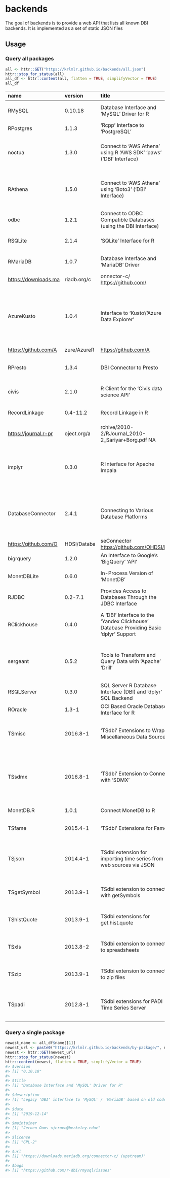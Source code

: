
<!-- README.md is generated from README.Rmd. Please edit that file -->

# backends

<!-- badges: start -->

<!-- badges: end -->

The goal of backends is to provide a web API that lists all known DBI
backends. It is implemented as a set of static JSON files

## Usage

### Query all packages

``` r
all <- httr::GET("https://krlmlr.github.io/backends/all.json")
httr::stop_for_status(all)
all_df <- httr::content(all, flatten = TRUE, simplifyVector = TRUE)
all_df
```

<div class="kable-table">

| name                   | version     | title                                                                                 | description                                                                                                                                                                                                                                                                                                                                                                                                                                                                                                                                                                                               | date       | maintainer                                                   | license                           | url                                                      | bugs                                                       |
| :--------------------- | :---------- | :------------------------------------------------------------------------------------ | :-------------------------------------------------------------------------------------------------------------------------------------------------------------------------------------------------------------------------------------------------------------------------------------------------------------------------------------------------------------------------------------------------------------------------------------------------------------------------------------------------------------------------------------------------------------------------------------------------------- | :--------- | :----------------------------------------------------------- | :-------------------------------- | :------------------------------------------------------- | :--------------------------------------------------------- |
| RMySQL                 | 0.10.18     | Database Interface and ‘MySQL’ Driver for R                                           | Legacy ‘DBI’ interface to ‘MySQL’ / ‘MariaDB’ based on old code ported from S-PLUS. A modern ‘MySQL’ client based on ‘Rcpp’ is available from the ‘RMariaDB’ package.                                                                                                                                                                                                                                                                                                                                                                                                                                     | 2019-12-14 | Jeroen Ooms <jeroen@berkeley.edu>                            | GPL-2                             | <https://downloads.mariadb.org/connector-c/> (upstream)  | <https://github.com/r-dbi/rmysql/issues>                   |
| RPostgres              | 1.1.3       | ‘Rcpp’ Interface to ‘PostgreSQL’                                                      | Fully ‘DBI’-compliant ‘Rcpp’-backed interface to ‘PostgreSQL’ <https://www.postgresql.org/>, an open-source relational database.                                                                                                                                                                                                                                                                                                                                                                                                                                                                          | 2019-12-07 | Kirill Müller <krlmlr+r@mailbox.org>                         | GPL-2                             | <https://github.com/r-dbi/RPostgres>                     | <https://github.com/r-dbi/RPostgres/issues>                |
| noctua                 | 1.3.0       | Connect to ‘AWS Athena’ using R ‘AWS SDK’ ‘paws’ (‘DBI’ Interface)                    | Designed to be compatible with the ‘R’ package ‘DBI’ (Database Interface) when connecting to Amazon Web Service (‘AWS’) Athena <https://aws.amazon.com/athena/>. To do this the ‘R’ ‘AWS’ Software Development Kit (‘SDK’) ‘paws’ <https://github.com/paws-r/paws> is used as a driver.                                                                                                                                                                                                                                                                                                                   | 2019-12-06 | Dyfan Jones <dyfan.r.jones@gmail.com>                        | MIT + file LICENSE                | <https://github.com/DyfanJones/noctua>                   | <https://github.com/DyfanJones/noctua/issues>              |
| RAthena                | 1.5.0       | Connect to ‘AWS Athena’ using ‘Boto3’ (‘DBI’ Interface)                               | Designed to be compatible with the R package ‘DBI’ (Database Interface) when connecting to Amazon Web Service (‘AWS’) Athena <https://aws.amazon.com/athena/>. To do this ‘Python’ ‘Boto3’ Software Development Kit (‘SDK’) <https://boto3.amazonaws.com/v1/documentation/api/latest/index.html> is used as a driver.                                                                                                                                                                                                                                                                                     | 2019-12-06 | Dyfan Jones <dyfan.r.jones@gmail.com>                        | MIT + file LICENSE                | <https://github.com/DyfanJones/RAthena>                  | <https://github.com/DyfanJones/RAthena/issues>             |
| odbc                   | 1.2.1       | Connect to ODBC Compatible Databases (using the DBI Interface)                        | A DBI-compatible interface to ODBC databases.                                                                                                                                                                                                                                                                                                                                                                                                                                                                                                                                                             | 2019-12-05 | Jim Hester <jim.hester@rstudio.com>                          | MIT + file LICENSE                | <https://github.com/r-dbi/odbc>                          | <https://github.com/r-dbi/odbc/issues>                     |
| RSQLite                | 2.1.4       | ‘SQLite’ Interface for R                                                              | Embeds the ‘SQLite’ database engine in R and provides an interface compliant with the ‘DBI’ package. The source for the ‘SQLite’ engine is included.                                                                                                                                                                                                                                                                                                                                                                                                                                                      | 2019-12-04 | Kirill Müller <krlmlr+r@mailbox.org>                         | LGPL (\>= 2)                      | <https://github.com/r-dbi/RSQLite>                       | <https://github.com/r-dbi/RSQLite/issues>                  |
| RMariaDB               | 1.0.7       | Database Interface and ‘MariaDB’ Driver                                               | Implements a ‘DBI’-compliant interface to ‘MariaDB’ (<https://mariadb.org/>) and ‘MySQL’ (<https://www.mysql.com/>) databases.                                                                                                                                                                                                                                                                                                                                                                                                                                                                            | 2019-12-02 | Kirill Müller <krlmlr+r@mailbox.org>                         | GPL-2                             | <https://github.com/r-dbi/RMariaDB>,                     |                                                            |
| <https://downloads.ma> | riadb.org/c | onnector-c/ <https://github.com/>                                                     | r-dbi/RMariaDB/issues                                                                                                                                                                                                                                                                                                                                                                                                                                                                                                                                                                                     |            |                                                              |                                   |                                                          |                                                            |
| AzureKusto             | 1.0.4       | Interface to ‘Kusto’/‘Azure Data Explorer’                                            | An interface to ‘Azure Data Explorer’, also known as ‘Kusto’, a fast, highly scalable data exploration service from Microsoft: <https://azure.microsoft.com/en-us/services/data-explorer/>. Includes ‘DBI’ and ‘dplyr’ interfaces, with the latter modelled after the ‘dbplyr’ package, whereby queries are translated from R into the native ‘KQL’ query language and executed lazily. On the admin side, the package extends the object framework provided by ‘AzureRMR’ to support creation and deletion of databases, and management of database principals. Part of the ‘AzureR’ family of packages. | 2019-10-26 | Alex Kyllo <jekyllo@microsoft.com>                           | MIT + file LICENSE                | <https://github.com/Azure/AzureKusto>                    |                                                            |
| <https://github.com/A> | zure/AzureR | <https://github.com/A>                                                                | zure/AzureKusto/issues                                                                                                                                                                                                                                                                                                                                                                                                                                                                                                                                                                                    |            |                                                              |                                   |                                                          |                                                            |
| RPresto                | 1.3.4       | DBI Connector to Presto                                                               | Implements a ‘DBI’ compliant interface to Presto. Presto is an open source distributed SQL query engine for running interactive analytic queries against data sources of all sizes ranging from gigabytes to petabytes: <https://prestodb.io/>.                                                                                                                                                                                                                                                                                                                                                           | 2019-10-18 | Onur Ismail Filiz <onur@fb.com>                              | BSD\_3\_clause + file LICENSE     | <https://github.com/prestodb/RPresto>                    | <https://github.com/prestodb/RPresto/issues>               |
| civis                  | 2.1.0       | R Client for the ‘Civis data science API’                                             | A convenient interface for making requests directly to the ‘Civis data science API’ <https://www.civisanalytics.com/platform/>.                                                                                                                                                                                                                                                                                                                                                                                                                                                                           | 2019-09-07 | Patrick Miller <pmiller@civisanalytics.com>                  | BSD\_3\_clause + file LICENSE     | <https://github.com/civisanalytics/civis-r>              | <https://github.com/civisanalytics/civis-r/issues>         |
| RecordLinkage          | 0.4-11.2    | Record Linkage in R                                                                   | Provides functions for linking and de-duplicating data sets. Methods based on a stochastic approach are implemented as well as classification algorithms from the machine learning domain.                                                                                                                                                                                                                                                                                                                                                                                                                | 2019-08-23 | ORPHANED                                                     | GPL (\>= 2)                       | <https://r-forge.r-project.org/projects/recordlinkage/>, |                                                            |
| <https://journal.r-pr> | oject.org/a | rchive/2010-2/RJournal\_2010-2\_Sariyar+Borg.pdf NA                                   |                                                                                                                                                                                                                                                                                                                                                                                                                                                                                                                                                                                                           |            |                                                              |                                   |                                                          |                                                            |
| implyr                 | 0.3.0       | R Interface for Apache Impala                                                         | ‘SQL’ back-end to ‘dplyr’ for Apache Impala, the massively parallel processing query engine for Apache ‘Hadoop’. Impala enables low-latency ‘SQL’ queries on data stored in the ‘Hadoop’ Distributed File System ‘(HDFS)’, Apache ‘HBase’, Apache ‘Kudu’, Amazon Simple Storage Service ‘(S3)’, Microsoft Azure Data Lake Store ‘(ADLS)’, and Dell ‘EMC’ ‘Isilon’. See <https://impala.apache.org> for more information about Impala.                                                                                                                                                                     | 2019-07-21 | Ian Cook <ian@cloudera.com>                                  | Apache License 2.0 | file LICENSE | <https://github.com/ianmcook/implyr>                     | <https://github.com/ianmcook/implyr/issues>                |
| DatabaseConnector      | 2.4.1       | Connecting to Various Database Platforms                                              | An R ‘DataBase Interface’ (‘DBI’) compatible interface to various database platforms (‘PostgreSQL’, ‘Oracle’, ‘Microsoft SQL Server’, ‘Amazon Redshift’, ‘Microsoft Parallel Database Warehouse’, ‘IBM Netezza’, ‘Apache Impala’, ‘Google BigQuery’, and ‘SQLite’). Also includes support for fetching data as ‘ffdf’ objects. Uses ‘Java Database Connectivity’ (‘JDBC’) to connect to databases (except SQLite).                                                                                                                                                                                        | 2019-07-18 | Martijn Schuemie <schuemie@ohdsi.org>                        | Apache License                    | <https://ohdsi.github.io/DatabaseConnector>,             |                                                            |
| <https://github.com/O> | HDSI/Databa | seConnector <https://github.com/OHDSI/Da>                                             | tabaseConnector/issues                                                                                                                                                                                                                                                                                                                                                                                                                                                                                                                                                                                    |            |                                                              |                                   |                                                          |                                                            |
| bigrquery              | 1.2.0       | An Interface to Google’s ‘BigQuery’ ‘API’                                             | Easily talk to Google’s ‘BigQuery’ database from R.                                                                                                                                                                                                                                                                                                                                                                                                                                                                                                                                                       | 2019-07-02 | Hadley Wickham <hadley@rstudio.com>                          | GPL-3                             | <https://github.com/rstats-db/bigrquery>                 | <https://github.com/rstats-db/bigrquery/issues>            |
| MonetDBLite            | 0.6.0       | In-Process Version of ‘MonetDB’                                                       | An in-process version of ‘MonetDB’, a SQL database designed for analytical tasks. Similar to ‘SQLite’, the database runs entirely inside the ‘R’ shell.                                                                                                                                                                                                                                                                                                                                                                                                                                                   | 2018-07-27 | Hannes Mühleisen <hannes@cwi.nl>                             | MPL (== 2.0)                      | <https://github.com/hannesmuehleisen/MonetDBLite-R>      | <https://github.com/hannesmuehleisen/MonetDBLite-R/issues> |
| RJDBC                  | 0.2-7.1     | Provides Access to Databases Through the JDBC Interface                               | The RJDBC package is an implementation of R’s DBI interface using JDBC as a back-end. This allows R to connect to any DBMS that has a JDBC driver.                                                                                                                                                                                                                                                                                                                                                                                                                                                        | 2018-04-16 | Simon Urbanek <Simon.Urbanek@r-project.org>                  | MIT + file LICENSE                | <http://www.rforge.net/RJDBC/>                           | NA                                                         |
| RClickhouse            | 0.4.0       | A ‘DBI’ Interface to the ‘Yandex Clickhouse’ Database Providing Basic ‘dplyr’ Support | ‘Yandex Clickhouse’ (<https://clickhouse.yandex/>) is a high-performance relational column-store database to enable big data exploration and ‘analytics’ scaling to petabytes of data. Methods are provided that enable working with ‘Yandex Clickhouse’ databases via ‘DBI’ methods and using ‘dplyr’/‘dbplyr’ idioms.                                                                                                                                                                                                                                                                                   | 2018-01-20 | Christian Hotz-Behofsits <christian.hotz-behofsits@wu.ac.at> | GPL-2                             | <https://github.com/IMSMWU/RClickhouse>                  | <https://github.com/IMSMWU/RClickhouse/issues>             |
| sergeant               | 0.5.2       | Tools to Transform and Query Data with ‘Apache’ ‘Drill’                               | ‘Apache Drill’ is a low-latency distributed query engine designed to enable data exploration and ‘analytics’ on both relational and non-relational ‘datastores’, scaling to petabytes of data. Methods are provided that enable working with ‘Apache’ ‘Drill’ instances via the ‘REST’ ‘API’, ‘JDBC’ interface (optional), ‘DBI’ ‘methods’ and using ‘dplyr’/‘dbplyr’ idioms.                                                                                                                                                                                                                             | 2017-07-17 | Bob Rudis <bob@rud.is>                                       | MIT + file LICENSE                | <https://github.com/hrbrmstr/sergeant>                   | <https://github.com/hrbrmstr/sergeant/issues>              |
| RSQLServer             | 0.3.0       | SQL Server R Database Interface (DBI) and ‘dplyr’ SQL Backend                         | Utilises The ‘jTDS’ project’s ‘JDBC’ 3.0 ‘SQL Server’ driver to extend ‘DBI’ classes and methods. The package also implements a ‘SQL’ backend to the ‘dplyr’ package.                                                                                                                                                                                                                                                                                                                                                                                                                                     | 2017-06-17 | Imanuel Costigan <i.costigan@me.com>                         | GPL-2                             | <https://github.com/imanuelcostigan/RSQLServer>          | <https://github.com/imanuelcostigan/RSQLServer/issues>     |
| ROracle                | 1.3-1       | OCI Based Oracle Database Interface for R                                             | Oracle Database interface (DBI) driver for R. This is a DBI-compliant Oracle driver based on the OCI.                                                                                                                                                                                                                                                                                                                                                                                                                                                                                                     | 2016-10-26 | Rajendra S. Pingte <rajendra.pingte@oracle.com>              | LGPL                              | <http://www.oracle.com>                                  | NA                                                         |
| TSmisc                 | 2016.8-1    | ‘TSdbi’ Extensions to Wrap Miscellaneous Data Sources                                 | Methods to retrieve data from several different sources. This include historical quote data from ‘Yahoo’ and ‘Oanda’, economic data from ‘FRED’, and ‘xls’ and ‘csv’ data from different sources. Comprehensive examples of all the ’TS\*’ packages is provided in the vignette Guide.pdf with the ‘TSdata’ package.                                                                                                                                                                                                                                                                                      | 2016-08-26 | Paul Gilbert <pgilbert.ttv9z@ncf.ca>                         | GPL-2                             | <http://tsdbi.r-forge.r-project.org/>                    | NA                                                         |
| TSsdmx                 | 2016.8-1    | ‘TSdbi’ Extension to Connect with ‘SDMX’                                              | Methods to retrieve data in the Statistical Data and Metadata Exchange (‘SDMX’) format from several database. (For example, ‘EuroStat’, the European Central Bank, the Organisation for Economic Co-operation and Development, the ‘Unesco’ Institute for Statistics, and the International Labor Organization.) This is a wrapper for package ‘RJSDMX’. Comprehensive examples of all the ’TS\*’ packages is provided in the vignette Guide.pdf with the ‘TSdata’ package.                                                                                                                               | 2016-08-26 | Paul Gilbert <pgilbert.ttv9z@ncf.ca>                         | GPL-2                             | <http://tsdbi.r-forge.r-project.org/>                    | NA                                                         |
| MonetDB.R              | 1.0.1       | Connect MonetDB to R                                                                  | Allows to pull data from MonetDB into R. Includes a DBI implementation and a dplyr backend.                                                                                                                                                                                                                                                                                                                                                                                                                                                                                                               | 2016-03-21 | Hannes Muehleisen <hannes@cwi.nl>                            | MPL (== 2.0)                      | <http://www.monetdb.org>                                 | NA                                                         |
| TSfame                 | 2015.4-1    | ‘TSdbi’ Extensions for Fame                                                           | A ‘fame’ interface for ‘TSdbi’. Comprehensive examples of all the ’TS\*’ packages is provided in the vignette Guide.pdf with the ‘TSdata’ package.                                                                                                                                                                                                                                                                                                                                                                                                                                                        | 2015-04-30 | Paul Gilbert <pgilbert.ttv9z@ncf.ca>                         | GPL-2                             | <http://tsdbi.r-forge.r-project.org/>                    | NA                                                         |
| TSjson                 | 2014.4-1    | TSdbi extension for importing time series from web sources via JSON                   | Provides methods for generics in the TSdbi package to retrieve data from web data sources, importing them using Javascript object notation. Direct connections or a proxy connection are possible. (Only Statistics Canada connections are currently supported.) Comprehensive examples of all the TS\* packages is provided in the vignette Guide.pdf with the TSdata package.                                                                                                                                                                                                                           | 2014-04-09 | Paul Gilbert <pgilbert.ttv9z@ncf.ca>                         | GPL-2                             | <http://tsdbi.r-forge.r-project.org/>                    | NA                                                         |
| TSgetSymbol            | 2013.9-1    | TSdbi extension to connect with getSymbols                                            | Provides methods for generics in the TSdbi package to retrieve data with getSymbols, in particular from the Federal Reserve FRED database. Comprehensive examples of all the TS\* packages is provided in the vignette Guide.pdf with the TSdata package.                                                                                                                                                                                                                                                                                                                                                 | 2013-09-29 | Paul Gilbert <pgilbert.ttv9z@ncf.ca>                         | GPL-2                             | <http://tsdbi.r-forge.r-project.org/>                    | NA                                                         |
| TShistQuote            | 2013.9-1    | TSdbi extensions for get.hist.quote                                                   | Provides methods for generics in the TSdbi package to retrieve data from historical quote URLs. Comprehensive examples of all the TS\* packages is provided in the vignette Guide.pdf with the TSdata package.                                                                                                                                                                                                                                                                                                                                                                                            | 2013-09-29 | Paul Gilbert <pgilbert.ttv9z@ncf.ca>                         | GPL-2                             | <http://tsdbi.r-forge.r-project.org/>                    | NA                                                         |
| TSxls                  | 2013.8-2    | TSdbi extension to connect to spreadsheets                                            | Provides TSdbi package methods to retrieve time series data from spreadsheets, pretending the spreadsheet is a database. Comprehensive examples of all the TS\* packages is provided in the vignette Guide.pdf with the TSdata package.                                                                                                                                                                                                                                                                                                                                                                   | 2013-09-29 | Paul Gilbert <pgilbert.ttv9z@ncf.ca>                         | GPL-2                             | <http://tsdbi.r-forge.r-project.org/>                    | NA                                                         |
| TSzip                  | 2013.9-1    | TSdbi extension to connect to zip files                                               | Provides TSdbi package methods to retrieve time series data from zipped, as if the files form a database. Comprehensive examples of all the TS\* packages is provided in the vignette Guide.pdf with the TSdata package.                                                                                                                                                                                                                                                                                                                                                                                  | 2013-09-29 | Paul Gilbert <pgilbert.ttv9z@ncf.ca>                         | GPL-2                             | <http://tsdbi.r-forge.r-project.org/>                    | NA                                                         |
| TSpadi                 | 2012.8-1    | TSdbi extensions for PADI Time Series Server                                          | Provides methods for generics in the TSdbi package to connect through a protocol for application database interface (PADI) to a time series database (e.g. Fame). Comprehensive examples of all the TS\* packages is provided in the vignette Guide.pdf with the TSdata package.                                                                                                                                                                                                                                                                                                                          | 2012-10-02 | Paul Gilbert <pgilbert.ttv9z@ncf.ca>                         | GPL-2                             | <http://tsdbi.r-forge.r-project.org/>                    | NA                                                         |

</div>

### Query a single package

``` r
newest_name <- all_df$name[[1]]
newest_url <- paste0("https://krlmlr.github.io/backends/by-package/", newest_name, ".json")
newest <- httr::GET(newest_url)
httr::stop_for_status(newest)
httr::content(newest, flatten = TRUE, simplifyVector = TRUE)
#> $version
#> [1] "0.10.18"
#> 
#> $title
#> [1] "Database Interface and 'MySQL' Driver for R"
#> 
#> $description
#> [1] "Legacy 'DBI' interface to 'MySQL' / 'MariaDB' based on old code ported from S-PLUS. A modern 'MySQL' client based on 'Rcpp' is available from the 'RMariaDB' package."
#> 
#> $date
#> [1] "2019-12-14"
#> 
#> $maintainer
#> [1] "Jeroen Ooms <jeroen@berkeley.edu>"
#> 
#> $license
#> [1] "GPL-2"
#> 
#> $url
#> [1] "https://downloads.mariadb.org/connector-c/ (upstream)"
#> 
#> $bugs
#> [1] "https://github.com/r-dbi/rmysql/issues"
```
